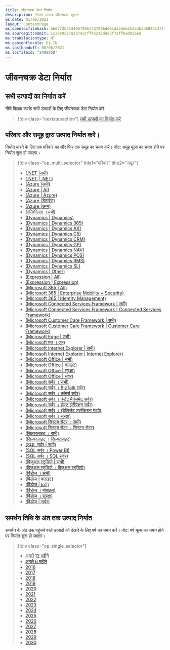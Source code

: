 ```yaml
---
title: जीवनचक्र डेटा निर्यात
description: निर्यात उत्पाद जीवनचक्र सूचना
ms.date: 01/06/2021
layout: ContentPage
ms.openlocfilehash: bb0772b4fd406f9567737896de01daedeb25333b5d6846137f164c4ef86ed314
ms.sourcegitcommit: 1c28c95e7a2b743cff45216da63f72ffbad026ed
ms.translationtype: HT
ms.contentlocale: hi-IN
ms.lasthandoff: 08/06/2021
ms.locfileid: "2498958"
---
```

# <a name="lifecycle-data-export"></a>जीवनचक्र डेटा निर्यात

## <a name="export-all-products"></a>सभी उत्पादों का निर्यात करें
नीचे क्लिक करके सभी उत्पादों के लिए जीवनचक्र डेटा निर्यात करें:

> [!div class="nextstepaction"]
> [सभी उत्पादों का निर्यात करें](https://app-omaha-prod.azurewebsites.net/api/PublishedListings/Export)

## <a name="export-products-by-family-and-group"></a>परिवार और समूह द्वारा उत्पाद निर्यात करें।  
निर्यात करने के लिए एक परिवार का और फिर एक समूह का चयन करें। नोट: समूह मूल्य का चयन होने पर निर्यात शुरू हो जाएगा। 

> [!div class="op_multi_selector" title1="परिवार" title2="समूह"]
> - [(.NET |सभी)](https://app-omaha-prod.azurewebsites.net/api/PublishedListings/Export(family='.NET'))
> - [(.NET | .NET)](https://app-omaha-prod.azurewebsites.net/api/PublishedListings/Export(family='.NET',group='.NET'))
> - [(Azure |सभी)](https://app-omaha-prod.azurewebsites.net/api/PublishedListings/Export(family='Azure'))
> - [(Azure | AI)](https://app-omaha-prod.azurewebsites.net/api/PublishedListings/Export(family='Azure',group='AI'))
> - [(Azure | Azure)](https://app-omaha-prod.azurewebsites.net/api/PublishedListings/Export(family='Azure',group='Azure'))
> - [(Azure |डेटाबेस)](https://app-omaha-prod.azurewebsites.net/api/PublishedListings/Export(family='Azure',group='Databases'))
> - [(Azure |अन्य)](https://app-omaha-prod.azurewebsites.net/api/PublishedListings/Export(family='Azure',group='Other'))
> - [(गतिशीलता ।सभी)](https://app-omaha-prod.azurewebsites.net/api/PublishedListings/Export(family='Dynamics'))
> - [(Dynamics | Dynamics)](https://app-omaha-prod.azurewebsites.net/api/PublishedListings/Export(family='Dynamics',group='Dynamics'))
> - [(Dynamics | Dynamics 365)](https://app-omaha-prod.azurewebsites.net/api/PublishedListings/Export(family='Dynamics',group='Dynamics%20365'))
> - [(Dynamics | Dynamics AX)](https://app-omaha-prod.azurewebsites.net/api/PublishedListings/Export(family='Dynamics',group='Dynamics%20AX'))
> - [(Dynamics | Dynamics C5)](https://app-omaha-prod.azurewebsites.net/api/PublishedListings/Export(family='Dynamics',group='Dynamics%20C5'))
> - [(Dynamics | Dynamics CRM)](https://app-omaha-prod.azurewebsites.net/api/PublishedListings/Export(family='Dynamics',group='Dynamics%20CRM'))
> - [(Dynamics | Dynamics GP)](https://app-omaha-prod.azurewebsites.net/api/PublishedListings/Export(family='Dynamics',group='Dynamics%20GP'))
> - [(Dynamics | Dynamics NAV)](https://app-omaha-prod.azurewebsites.net/api/PublishedListings/Export(family='Dynamics',group='Dynamics%20NAV'))
> - [(Dynamics | Dynamics POS)](https://app-omaha-prod.azurewebsites.net/api/PublishedListings/Export(family='Dynamics',group='Dynamics%20POS'))
> - [(Dynamics | Dynamics RMS)](https://app-omaha-prod.azurewebsites.net/api/PublishedListings/Export(family='Dynamics',group='Dynamics%20RMS'))
> - [(Dynamics | Dynamics SL)](https://app-omaha-prod.azurewebsites.net/api/PublishedListings/Export(family='Dynamics',group='Dynamics%20SL'))
> - [(Dynamics | Other)](https://app-omaha-prod.azurewebsites.net/api/PublishedListings/Export(family='Dynamics',group='Other'))
> - [(Expression | All)](https://app-omaha-prod.azurewebsites.net/api/PublishedListings/Export(family='Expression'))
> - [(Expression | Expression)](https://app-omaha-prod.azurewebsites.net/api/PublishedListings/Export(family='Expression',group='Expression'))
> - [(Microsoft 365 | All)](https://app-omaha-prod.azurewebsites.net/api/PublishedListings/Export(family='Microsoft%20365'))
> - [(Microsoft 365 | Enterprise Mobility + Security)](https://app-omaha-prod.azurewebsites.net/api/PublishedListings/Export(family='Microsoft%20365',group='Enterprise%20Mobility%20%2B%20Security'))
> - [(Microsoft 365 | Identity Management)](https://app-omaha-prod.azurewebsites.net/api/PublishedListings/Export(family='Microsoft%20365',group='Identity%20Management'))
> - [(Microsoft Connected Services Framework | सभी)](https://app-omaha-prod.azurewebsites.net/api/PublishedListings/Export(family='Microsoft%20Connected%20Services%20Framework'))
> - [(Microsoft Connected Services Framework | Connected Services Framework)](https://app-omaha-prod.azurewebsites.net/api/PublishedListings/Export(family='Microsoft%20Connected%20Services%20Framework',group='Connected%20Services%20Framework'))
> - [(Microsoft Customer Care Framework | सभी)](https://app-omaha-prod.azurewebsites.net/api/PublishedListings/Export(family='Microsoft%20Customer%20Care%20Framework'))
> - [(Microsoft Customer Care Framework | Customer Care Framework)](https://app-omaha-prod.azurewebsites.net/api/PublishedListings/Export(family='Microsoft%20Customer%20Care%20Framework',group='Customer%20Care%20Framework'))
> - [(Microsoft Edge | सभी)](https://app-omaha-prod.azurewebsites.net/api/PublishedListings/Export(family='Microsoft%20Edge'))
> - [(Microsoft एज । एज)](https://app-omaha-prod.azurewebsites.net/api/PublishedListings/Export(family='Microsoft%20Edge',group='Edge'))
> - [(Microsoft Internet Explorer | सभी)](https://app-omaha-prod.azurewebsites.net/api/PublishedListings/Export(family='Microsoft%20Internet%20Explorer'))
> - [(Microsoft Internet Explorer | Internet Explorer)](https://app-omaha-prod.azurewebsites.net/api/PublishedListings/Export(family='Microsoft%20Internet%20Explorer',group='Internet%20Explorer'))
> - [ (Microsoft Office | सभी) ](https://app-omaha-prod.azurewebsites.net/api/PublishedListings/Export(family='Microsoft%20Office'))
> - [(Microsoft Office | क्लाइंट)](https://app-omaha-prod.azurewebsites.net/api/PublishedListings/Export(family='Microsoft%20Office',group='Client'))
> - [(Microsoft Office | सुरक्षा)](https://app-omaha-prod.azurewebsites.net/api/PublishedListings/Export(family='Microsoft%20Office',group='Security'))
> - [(Microsoft Office | सर्वर)](https://app-omaha-prod.azurewebsites.net/api/PublishedListings/Export(family='Microsoft%20Office',group='Server'))
> - [(Microsoft सर्वर । सभी)](https://app-omaha-prod.azurewebsites.net/api/PublishedListings/Export(family='Microsoft%20Servers'))
> - [(Microsoft सर्वर ।  BizTalk सर्वर)](https://app-omaha-prod.azurewebsites.net/api/PublishedListings/Export(family='Microsoft%20Servers',group='BizTalk%20Server'))
> - [(Microsoft सर्वर । कॉमर्स सर्वर)](https://app-omaha-prod.azurewebsites.net/api/PublishedListings/Export(family='Microsoft%20Servers',group='Commerce%20Server'))
> - [(Microsoft सर्वर । कंटेंट मैनेजमेंट सर्वर)](https://app-omaha-prod.azurewebsites.net/api/PublishedListings/Export(family='Microsoft%20Servers',group='Content%20Management%20Server'))
> - [(Microsoft सर्वर । होस्ट इंटीग्रेशन सर्वर)](https://app-omaha-prod.azurewebsites.net/api/PublishedListings/Export(family='Microsoft%20Servers',group='Host%20Integration%20Server'))
> - [(Microsoft सर्वर । इंटेलिजेंट एप्लीकेशन गेटवे)](https://app-omaha-prod.azurewebsites.net/api/PublishedListings/Export(family='Microsoft%20Servers',group='Intelligent%20Application%20Gateway'))
> - [(Microsoft सर्वर । सुरक्षा)](https://app-omaha-prod.azurewebsites.net/api/PublishedListings/Export(family='Microsoft%20Servers',group='Security'))
> - [(Microsoft सिस्टम सेंटर । सभी)](https://app-omaha-prod.azurewebsites.net/api/PublishedListings/Export(family='Microsoft%20System%20Center'))
> - [(Microsoft सिस्टम सेंटर । सिस्टम सेंटर)](https://app-omaha-prod.azurewebsites.net/api/PublishedListings/Export(family='Microsoft%20System%20Center',group='System%20Center'))
> - [(सिल्वरलाइट । सभी)](https://app-omaha-prod.azurewebsites.net/api/PublishedListings/Export(family='Silverlight'))
> - [(सिल्वरलाइट । सिल्वरलाइट)](https://app-omaha-prod.azurewebsites.net/api/PublishedListings/Export(family='Silverlight',group='Silverlight'))
> - [(SQL सर्वर | सभी)](https://app-omaha-prod.azurewebsites.net/api/PublishedListings/Export(family='SQL%20Server'))
> - [(SQL सर्वर । Power BI)](https://app-omaha-prod.azurewebsites.net/api/PublishedListings/Export(family='SQL%20Server',group='Power%20BI'))
> - [(SQL सर्वर । SQL सर्वर)](https://app-omaha-prod.azurewebsites.net/api/PublishedListings/Export(family='SQL%20Server',group='SQL%20Server'))
> - [ (विजुअल स्टूडियो | सभी) ](https://app-omaha-prod.azurewebsites.net/api/PublishedListings/Export(family='Visual%20Studio'))
> - [(विजुअल स्टूडियो । विजुअल स्टूडियो)](https://app-omaha-prod.azurewebsites.net/api/PublishedListings/Export(family='Visual%20Studio',group='Visual%20Studio'))
> - [(विंडोज । सभी)](https://app-omaha-prod.azurewebsites.net/api/PublishedListings/Export(family='Windows'))
> - [ (विंडोज | क्लाइंट) ](https://app-omaha-prod.azurewebsites.net/api/PublishedListings/Export(family='Windows',group='Client'))
> - [ (विंडोज | IoT) ](https://app-omaha-prod.azurewebsites.net/api/PublishedListings/Export(family='Windows',group='IoT'))
> - [(विंडोज । मोबाइल)](https://app-omaha-prod.azurewebsites.net/api/PublishedListings/Export(family='Windows',group='Mobile'))
> - [(विंडोज । सुरक्षा)](https://app-omaha-prod.azurewebsites.net/api/PublishedListings/Export(family='Windows',group='Security'))
> - [ (विंडोज | सर्वर) ](https://app-omaha-prod.azurewebsites.net/api/PublishedListings/Export(family='Windows',group='Server'))

## <a name="export-products-by-end-of-support-date"></a>समर्थन तिथि के अंत तक उत्पाद निर्यात
समर्थन के अंत तक पहुंचने वाले उत्पादों को देखने के लिए वर्ष का चयन करें। नोट: वर्ष मूल्य का चयन होने पर निर्यात शुरू हो जाएगा।

> [!div class="op_single_selector"]
> - [अगले 12 महीने](https://app-omaha-prod.azurewebsites.net/api/PublishedListings/Export(endOfSupportMonths=12))
> - [अगले 6 महीने](https://app-omaha-prod.azurewebsites.net/api/PublishedListings/Export(endOfSupportMonths=6))
> - [2016](https://app-omaha-prod.azurewebsites.net/api/PublishedListings/Export(endOfSupportYear=2016))
> - [2017](https://app-omaha-prod.azurewebsites.net/api/PublishedListings/Export(endOfSupportYear=2017))
> - [2018](https://app-omaha-prod.azurewebsites.net/api/PublishedListings/Export(endOfSupportYear=2018))
> - [2019](https://app-omaha-prod.azurewebsites.net/api/PublishedListings/Export(endOfSupportYear=2019))
> - [2020](https://app-omaha-prod.azurewebsites.net/api/PublishedListings/Export(endOfSupportYear=2020))
> - [2021](https://app-omaha-prod.azurewebsites.net/api/PublishedListings/Export(endOfSupportYear=2021))
> - [2022](https://app-omaha-prod.azurewebsites.net/api/PublishedListings/Export(endOfSupportYear=2022))
> - [2023](https://app-omaha-prod.azurewebsites.net/api/PublishedListings/Export(endOfSupportYear=2023))
> - [2024](https://app-omaha-prod.azurewebsites.net/api/PublishedListings/Export(endOfSupportYear=2024))
> - [2025](https://app-omaha-prod.azurewebsites.net/api/PublishedListings/Export(endOfSupportYear=2025))
> - [2026](https://app-omaha-prod.azurewebsites.net/api/PublishedListings/Export(endOfSupportYear=2026))
> - [2027](https://app-omaha-prod.azurewebsites.net/api/PublishedListings/Export(endOfSupportYear=2027))
> - [2028](https://app-omaha-prod.azurewebsites.net/api/PublishedListings/Export(endOfSupportYear=2028))
> - [2029](https://app-omaha-prod.azurewebsites.net/api/PublishedListings/Export(endOfSupportYear=2029))
> - [2030](https://app-omaha-prod.azurewebsites.net/api/PublishedListings/Export(endOfSupportYear=2030))

